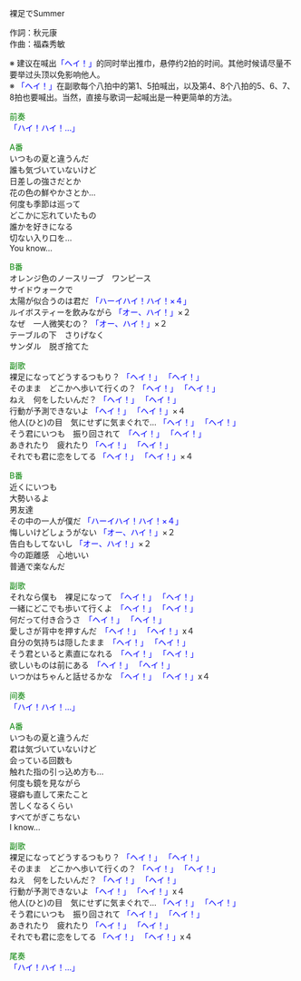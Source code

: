 裸足でSummer  
  
作詞：秋元康  
作曲：福森秀敏  
  
※ 建议在喊出<font color=blue>「ヘイ！」</font>的同时举出推巾，悬停约2拍的时间。其他时候请尽量不要举过头顶以免影响他人。  
※ <font color=blue>「ヘイ！」</font>在副歌每个八拍中的第1、5拍喊出，以及第4、8个八拍的5、6、7、8拍也要喊出。当然，直接与歌词一起喊出是一种更简单的方法。  
  
<font color=green>前奏</font>  
<font color=blue>「ハイ！ハイ！…」</font>   
  
<font color=green>A番</font>  
いつもの夏と違うんだ  
誰も気づいていないけど  
日差しの強さだとか  
花の色の鮮やかさとか…  
何度も季節は巡って  
どこかに忘れていたもの  
誰かを好きになる  
切ない入り口を…  
You know…  
  
<font color=green>B番</font>  
オレンジ色のノースリーブ　ワンピース  
サイドウォークで  
太陽が似合うのは君だ <font color=blue>「ハーイハイ！ハイ！×４」</font>   
ルイボスティーを飲みながら <font color=blue>「オー、ハイ！」</font>×２   
なぜ　一人微笑むの？ <font color=blue>「オー、ハイ！」</font>×２   
テーブルの下　さりげなく  
サンダル　脱ぎ捨てた  
  
<font color=green>副歌</font>  
裸足になってどうするつもり？ <font color=blue>「ヘイ！」</font> <font color=blue>「ヘイ！」</font>   
そのまま　どこかへ歩いて行くの？ <font color=blue>「ヘイ！」</font> <font color=blue>「ヘイ！」</font>   
ねえ　何をしたいんだ？ <font color=blue>「ヘイ！」</font> <font color=blue>「ヘイ！」</font>   
行動が予測できないよ <font color=blue>「ヘイ！」</font> <font color=blue>「ヘイ！」</font>×４  
他人(ひと)の目　気にせずに気まぐれで… <font color=blue>「ヘイ！」</font> <font color=blue>「ヘイ！」</font>  
そう君にいつも　振り回されて　<font color=blue>「ヘイ！」</font> <font color=blue>「ヘイ！」</font>  
あきれたり　疲れたり <font color=blue>「ヘイ！」</font> <font color=blue>「ヘイ！」</font>  
それでも君に恋をしてる  <font color=blue>「ヘイ！」</font> <font color=blue>「ヘイ！」</font>×４  
  
<font color=green>B番</font>  
近くにいつも  
大勢いるよ  
男友達  
その中の一人が僕だ <font color=blue>「ハーイハイ！ハイ！×４」</font>   
悔しいけどしょうがない <font color=blue>「オー、ハイ！」</font>×２   
告白もしてないし <font color=blue>「オー、ハイ！」</font>×２   
今の距離感　心地いい  
普通で楽なんだ  
  
<font color=green>副歌</font>  
それなら僕も　裸足になって　<font color=blue>「ヘイ！」</font> <font color=blue>「ヘイ！」</font>  
一緒にどこでも歩いて行くよ　<font color=blue>「ヘイ！」</font> <font color=blue>「ヘイ！」</font>  
何だって付き合うさ　<font color=blue>「ヘイ！」</font> <font color=blue>「ヘイ！」</font>  
愛しさが背中を押すんだ　<font color=blue>「ヘイ！」</font> <font color=blue>「ヘイ！」</font>x４  
自分の気持ちは隠したまま　<font color=blue>「ヘイ！」</font> <font color=blue>「ヘイ！」</font>  
そう君といると素直になれる　<font color=blue>「ヘイ！」</font> <font color=blue>「ヘイ！」</font>  
欲しいものは前にある　<font color=blue>「ヘイ！」</font> <font color=blue>「ヘイ！」</font>  
いつかはちゃんと話せるかな　<font color=blue>「ヘイ！」</font> <font color=blue>「ヘイ！」</font>x４  
  
<font color=green>间奏</font>  
<font color=blue>「ハイ！ハイ！…」</font>   
  
<font color=green>A番</font>  
いつもの夏と違うんだ  
君は気づいていないけど  
会っている回数も  
触れた指の引っ込め方も…  
何度も鏡を見ながら  
寝癖も直して来たこと  
苦しくなるくらい  
すべてがぎこちない  
I know…  
  
<font color=green>副歌</font>  
裸足になってどうするつもり？ <font color=blue>「ヘイ！」</font> <font color=blue>「ヘイ！」</font>  
そのまま　どこかへ歩いて行くの？ <font color=blue>「ヘイ！」</font> <font color=blue>「ヘイ！」</font>  
ねえ　何をしたいんだ？ <font color=blue>「ヘイ！」</font> <font color=blue>「ヘイ！」</font>  
行動が予測できないよ <font color=blue>「ヘイ！」</font> <font color=blue>「ヘイ！」</font>x４  
他人(ひと)の目　気にせずに気まぐれで… <font color=blue>「ヘイ！」</font> <font color=blue>「ヘイ！」</font>  
そう君にいつも　振り回されて <font color=blue>「ヘイ！」</font> <font color=blue>「ヘイ！」</font>  
あきれたり　疲れたり <font color=blue>「ヘイ！」</font> <font color=blue>「ヘイ！」</font>  
それでも君に恋をしてる <font color=blue>「ヘイ！」</font> <font color=blue>「ヘイ！」</font>x４  
  
<font color=green>尾奏</font>  
<font color=blue>「ハイ！ハイ！…」</font>   
